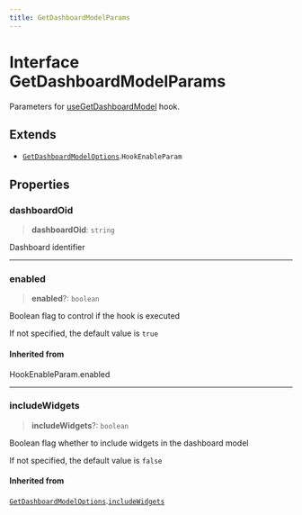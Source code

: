 ```yaml
---
title: GetDashboardModelParams
---
```


# Interface GetDashboardModelParams

Parameters for [useGetDashboardModel](../functions/function.useGetDashboardModel-2.md) hook.

## Extends

- [`GetDashboardModelOptions`](../../sdk-ui/interfaces/interface.GetDashboardModelOptions.md).`HookEnableParam`

## Properties

### dashboardOid

> **dashboardOid**: `string`

Dashboard identifier

***

### enabled

> **enabled**?: `boolean`

Boolean flag to control if the hook is executed

If not specified, the default value is `true`

#### Inherited from

HookEnableParam.enabled

***

### includeWidgets

> **includeWidgets**?: `boolean`

Boolean flag whether to include widgets in the dashboard model

If not specified, the default value is `false`

#### Inherited from

[`GetDashboardModelOptions`](../../sdk-ui/interfaces/interface.GetDashboardModelOptions.md).[`includeWidgets`](../../sdk-ui/interfaces/interface.GetDashboardModelOptions.md#includewidgets)
